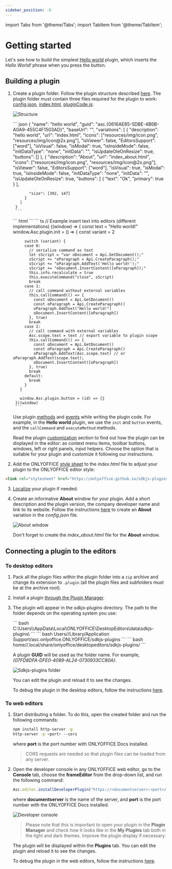```yaml
---
sidebar_position: -6
---
```


import Tabs from '@theme/Tabs';
import TabItem from '@theme/TabItem';


# Getting started

Let's see how to build the simplest [Hello world](https://github.com/ONLYOFFICE/sdkjs-plugins/tree/master/helloworld) plugin, which inserts the *Hello World!* phrase when you press the button.

## Building a plugin

1. Create a plugin folder. Follow the plugin structure described [here](../structure/manifest/manifest.md). The plugin folder must contain three files required for the plugin to work: [config.json](../structure/manifest/manifest.md), [index.html](../structure/entry-point.md), [pluginCode.js](../interacting-with-editors/overview/overview.md):

   ![Structure](/assets/images/plugins/plugins-structure.png)

   <Tabs>
      <TabItem value="config" label="config.json">
        ``` json
        {
          "name": "hello world",
          "guid": "asc.{0616AE85-5DBE-4B6B-A0A9-455C4F1503AD}",
          "baseUrl": "",
          "variations": [
            {
              "description": "hello world",
              "url": "index.html",
              "icons": ["resources/img/icon.png", "resources/img/icon@2x.png"],
              "isViewer": false,
              "EditorsSupport": ["word"],
              "isVisual": false,
              "isModal": true,
              "isInsideMode": false,
              "initDataType": "none",
              "initData": "",
              "isUpdateOleOnResize": true,
              "buttons": []
            },
            {
              "description": "About",
              "url": "index_about.html",
              "icons": ["resources/img/icon.png", "resources/img/icon@2x.png"],
              "isViewer": false,
              "EditorsSupport": ["word"],
              "isVisual": true,
              "isModal": true,
              "isInsideMode": false,
              "initDataType": "none",
              "initData": "",
              "isUpdateOleOnResize": true,
              "buttons": [
                {
                  "text": "Ok",
                  "primary": true
                }
              ],

              "size": [392, 147]
            }
          ]
        }
        ```
      </TabItem>
      <TabItem value="html" label="index.html">
        ``` html
        <!DOCTYPE html>
        <html>
        <head>
          <meta charset="UTF-8" />
          <title>Hello world</title>
          <script type="text/javascript" src="https://onlyoffice.github.io/sdkjs-plugins/v1/plugins.js"></script>
          <script type="text/javascript" src="https://onlyoffice.github.io/sdkjs-plugins/v1/plugins-ui.js"></script>
          <link rel="stylesheet" href="https://onlyoffice.github.io/sdkjs-plugins/v1/plugins.css">
          <script type="text/javascript" src="scripts/helloworld.js"></script>
        </head>
        <body>
        </body>
        </html>
        ```
      </TabItem>
      <TabItem value="code" label="pluginCode.js">
        ``` ts
        // Example insert text into editors (different implementations)
        ((window) => {
          const text = "Hello world!"
          window.Asc.plugin.init = () => {
            const variant = 2

            switch (variant) {
            case 0:
              // serialize command as text
              let sScript = "var oDocument = Api.GetDocument();"
              sScript += "oParagraph = Api.CreateParagraph();"
              sScript += "oParagraph.AddText('Hello world!');"
              sScript += "oDocument.InsertContent([oParagraph]);"
              this.info.recalculate = true
              this.executeCommand("close", sScript)
              break
            case 1:
              // call command without external variables
              this.callCommand(() => {
                const oDocument = Api.GetDocument()
                const oParagraph = Api.CreateParagraph()
                oParagraph.AddText("Hello world!")
                oDocument.InsertContent([oParagraph])
              }, true)
              break
            case 2:
              // call command with external variables
              Asc.scope.text = text // export variable to plugin scope
              this.callCommand(() => {
                const oDocument = Api.GetDocument()
                const oParagraph = Api.CreateParagraph()
                oParagraph.AddText(Asc.scope.text) // or oParagraph.AddText(scope.text);
                oDocument.InsertContent([oParagraph])
              }, true)
              break
            default:
              break
            }
          }

          window.Asc.plugin.button = (id) => {}
        })(window)
        ```
      </TabItem>
   </Tabs>

   Use plugin [methods](../interacting-with-editors/overview/how-to-call-methods.md) and [events](../interacting-with-editors/overview/how-to-attach-events.md) while writing the plugin code. For example, in the **Hello world** plugin, we use the `init` and `button` events, and the `callCommand` and `executeMethod` methods.

   Read the plugin [customization](../customization/context-menu.md) section to find out how the plugin can be displayed in the editor: as context menu items, toolbar buttons, windows, left or right panels, input helpers. Choose the option that is suitable for your plugin and customize it following our instructions.

2. Add the ONLYOFFICE [style sheet](../structure/styles.md) to the *index.html* file to adjust your plugin to the ONLYOFFICE editor style:

``` html
<link rel="stylesheet" href="https://onlyoffice.github.io/sdkjs-plugins/v1/plugins.css">
```

3. [Localize](../structure/localization.md) your plugin if needed.

4. Create an informative **About** window for your plugin. Add a short description and the plugin version, the company developer name and link to its website. Follow the instructions [here](../structure/manifest/variations.md) to create an **About** variation in the *config.json* file.

   ![About window](/assets/images/plugins/about-variation.png)

   Don't forget to create the *index_about.html* file for the **About** window.

## Connecting a plugin to the editors

### To desktop editors

1. Pack all the plugin files within the plugin folder into a `zip` archive and change its extension to `.plugin` (all the plugin files and subfolders must be at the archive root).

2. Install a plugin [through the Plugin Manager](../tutorials/installing/onlyoffice-desktop-editors.md#adding-plugins-through-the-plugin-manager).

3. The plugin will appear in the *sdkjs-plugins* directory. The path to the folder depends on the operating system you use:

   <Tabs>
      <TabItem value="win" label="Windows">
         ``` bash
         C:\Users\<username>\AppData\Local\ONLYOFFICE\DesktopEditors\data\sdkjs-plugins\
         ```
      </TabItem>
      <TabItem value="mac" label="macOS">
         ``` bash
         Users/<username>/Library/Application Support/asc.onlyoffice.ONLYOFFICE/sdkjs-plugins
         ```
      </TabItem>
      <TabItem value="lin" label="Linux">
         ``` bash
         home/<username>/.local/share/onlyoffice/desktopeditors/sdkjs-plugins/
         ```
      </TabItem>
   </Tabs>
   
   A plugin **GUID** will be used as the folder name. For example, *\{07FD8DFA-DFE0-4089-AL24-0730933CC80A\}*.

   ![Sdkjs-plugins folder](/assets/images/plugins/sdkjs-plugins-folder.png)

   You can edit the plugin and reload it to see the changes.

   To debug the plugin in the desktop editors, follow the instructions [here](../tutorials/developing/for-desktop-editors.md#debugging).

### To web editors

1. Start distributing a folder. To do this, open the created folder and run the following commands:

   ``` sh
   npm install http-server -g
   http-server -p <port> --cors
   ```

   where **port** is the port number with ONLYOFFICE Docs installed.

   > CORS requests are needed so that plugin files can be loaded from any server.

2. Open the developer console in any ONLYOFFICE web editor, go to the **Console** tab, choose the **frameEditor** from the drop-down list, and run the following command:

   ``` ts
   Asc.editor.installDeveloperPlugin("https://<documentserver>:<port>/config.json")
   ```

   where **documentserver** is the name of the server, and **port** is the port number with the ONLYOFFICE Docs installed.

   ![Developer console](/assets/images/plugins/developer-console.png)

   > Please note that this is important to open your plugin in the **Plugin Manager** and check how it looks like in the **My Plugins** tab both in the light and dark themes. Improve the plugin display if necessary.

   The plugin will be displayed within the **Plugins** tab. You can edit the plugin and reload it to see the changes.

   To debug the plugin in the web editors, follow the instructions [here](../tutorials/developing/for-web-editors.md#debugging).
